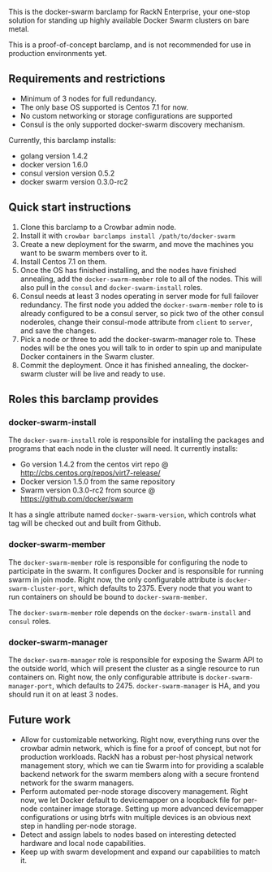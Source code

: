 This is the docker-swarm barclamp for RackN Enterprise, your one-stop solution for standing up highly available Docker Swarm clusters on bare metal.

This is a proof-of-concept barclamp, and is not recommended for use in production environments yet.

## Requirements and restrictions ##

* Minimum of 3 nodes for full redundancy.
* The only base OS supported is Centos 7.1 for now.
* No custom networking or storage configurations are supported
* Consul is the only supported docker-swarm discovery mechanism.

Currently, this barclamp installs:

* golang version 1.4.2
* docker version 1.6.0
* consul version version 0.5.2
* docker swarm version 0.3.0-rc2

## Quick start instructions ##

1. Clone this barclamp to a Crowbar admin node.
2. Install it with ```crowbar barclamps install /path/to/docker-swarm```
3. Create a new deployment for the swarm, and move the machines you want to be swarm members over to it.
4. Install Centos 7.1 on them.
5. Once the OS has finished installing, and the nodes have finished annealing, add the ```docker-swarm-member``` role to all of the nodes.  This will also pull in the ```consul``` and ```docker-swarm-install``` roles.
6. Consul needs at least 3 nodes operating in server mode for full failover redundancy.  The first node you added the ```docker-swarm-member``` role to is already configured to be a consul server, so pick two of the other consul noderoles, change their consul-mode attribute from ```client``` to ```server```, and save the changes.
7. Pick a node or three to add the docker-swarm-manager role to.  These nodes will be the ones you will talk to in order to spin up and manipulate Docker containers in the Swarm cluster.
8. Commit the deployment.  Once it has finished annealing, the docker-swarm cluster will be live and ready to use.


## Roles this barclamp provides ##
### docker-swarm-install

The ```docker-swarm-install``` role is responsible for installing the packages and programs that each node in the cluster will need.  It currently installs:

* Go version 1.4.2 from the centos virt repo @ http://cbs.centos.org/repos/virt7-release/
* Docker version 1.5.0 from the same repository
* Swarm version 0.3.0-rc2 from source @ https://github.com/docker/swarm

It has a single attribute named ```docker-swarm-version```, which controls what tag will be checked out and built from Github.

### docker-swarm-member

The ```docker-swarm-member``` role is responsible for configuring the node to participate in the swarm.  It configures Docker and is responsible for running swarm in join mode.  Right now, the only configurable attribute is ```docker-swarm-cluster-port```, which defaults to 2375.  Every node that you want to run containers on should be bound to ```docker-swarm-member```.

The ```docker-swarm-member``` role depends on the ```docker-swarm-install``` and ```consul``` roles.

### docker-swarm-manager

The ```docker-swarm-manager``` role is responsible for exposing the Swarm API to the outside world, which will present the cluster as a single resource to run containers on.  Right now, the only configurable attribute is ```docker-swarm-manager-port```, which defaults to 2475.  ```docker-swarm-manager``` is HA, and you should run it on at least 3 nodes.

## Future work ##

* Allow for customizable networking.  Right now, everything runs over the crowbar admin network, which is fine for a proof of concept, but not for production workloads.  RackN has a robust per-host physical network management story, which we can tie Swarm into for providing a scalable backend network for the swarm members along with a secure frontend network for the swarm managers.
* Perform automated per-node storage discovery management.  Right now, we let Docker default to devicemapper on a loopback file for per-node container image storage.  Setting up more advanced devicemapper configurations or using btrfs witn multiple devices is an obvious next step in handling per-node storage.
* Detect and assign labels to nodes based on interesting detected hardware and local node capabilities.
* Keep up with swarm development and expand our capabilities to match it.
